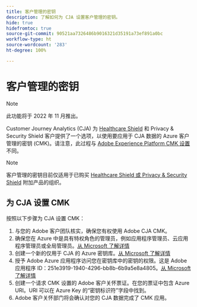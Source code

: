 ```yaml
---
title: 客户管理的密钥
description: 了解如何为 CJA 设置客户管理的密钥。
hide: true
hidefromtoc: true
source-git-commit: 90521aa7326486b9016321d35191a73ef891a0bc
workflow-type: ht
source-wordcount: '283'
ht-degree: 100%

---
```


# 客户管理的密钥

>[!NOTE]
>
>此功能将于 2022 年 11 月推出。

Customer Journey Analytics (CJA) 为 [Healthcare Shield](https://www.adobe.com/trust/compliance/hipaa-ready.html) 和 Privacy &amp; Security Shield 客户提供了一个选项，以使用要应用于 CJA 数据的 Azure 客户管理的密钥 (CMK)。请注意，此过程与 [Adobe Experience Platform CMK 设置](https://experienceleague.adobe.com/docs/experience-platform/landing/governance-privacy-security/customer-managed-keys.html)不同。

>[!NOTE]
>
>客户管理的密钥目前仅适用于已购买 [Healthcare Shield 或 Privacy &amp; Security Shield](https://experienceleague.adobe.com/docs/blueprints-learn/architecture/vertical-blueprints/healthcare-vertical.html?lang=zh-Hans%3Flang%3Den) 附加产品的组织。

## 为 CJA 设置 CMK

按照以下步骤为 CJA 设置 CMK：

1. 与您的 Adobe 客户团队核实，确保您有权使用 Adobe CJA CMK。
1. 确保您在 Azure 中是具有特权角色的管理员，例如应用程序管理员、云应用程序管理员或全局管理员。[从 Microsoft 了解详情](https://learn.microsoft.com/en-us/azure/active-directory/roles/permissions-reference)
1. 创建一个新的仅用于 CJA 的 Azure 密钥库。[从 Microsoft 了解详情](https://learn.microsoft.com/en-us/azure/key-vault/general/)
1. 授予 Adobe Azure 应用程序访问您在密钥库中的密钥的权限。这是 Adobe 应用程序 ID：251e3919-1940-4296-bb8b-6b9a5e8a4805。[从 Microsoft 了解详情](https://learn.microsoft.com/en-us/azure/storage/common/customer-managed-keys-configure-cross-tenant-existing-account?toc=%2Fazure%2Fstorage%2Fblobs%2Ftoc.json&amp;tabs=powershell-preview%2Cazure-portal#the-customer-grants-the-service-providers-app-access-to-the-key-in-the-key-vault)
1. 创建一个请求 CMK 设置的 Adobe 客户关怀票证。在您的票证中包含 Azure URI。URI 可以在 Azure Key 的“密钥标识符”字段中找到。
1. Adobe 客户关怀部门将会确认对您的 CJA 数据完成了 CMK 应用。
